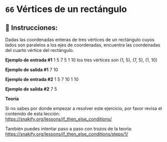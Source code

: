 # `66` Vértices de un rectángulo

## 📝 Instrucciones:

Dadas las coordenadas enteras de tres vértices de un rectángulo cuyos lados son paralelos a los ejes de coordenadas, encuentra las coordenadas del cuarto vértice del rectángulo. 

 
**Ejemplo de entrada #1**
1
5
7
5
1
10
los tres vértices son (1, 5), (7, 5), (1, 10)

**Ejemplo de salida #1**
7
10

**Ejemplo de entrada #2**
1
5
7
10
1
10

**Ejemplo de salida #2**
7
5

**Teoría**

Si no sabes por donde empezar a resolver este ejercicio, por favor revisa el contenido de esta lección:
https://snakify.org/lessons/if_then_else_conditions/ 

También puedes intentar paso a paso con trozos de la teoría:
https://snakify.org/lessons/if_then_else_conditions/steps/1/
